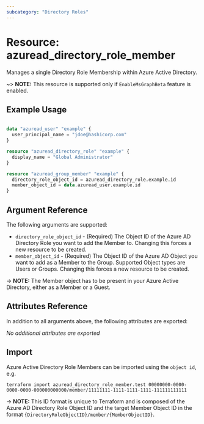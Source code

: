 ```yaml
---
subcategory: "Directory Roles"
---
```


# Resource: azuread_directory_role_member

Manages a single Directory Role Membership within Azure Active Directory.

~> **NOTE:** This resource is supported only if `EnableMsGraphBeta` feature is enabled.

## Example Usage

```terraform

data "azuread_user" "example" {
  user_principal_name = "jdoe@hashicorp.com"
}

resource "azuread_directory_role" "example" {
  display_name = "Global Administrator"
}

resource "azuread_group_member" "example" {
  directory_role_object_id = azuread_directory_role.example.id
  member_object_id = data.azuread_user.example.id
}
```

## Argument Reference

The following arguments are supported:

* `directory_role_object_id` - (Required) The Object ID of the Azure AD Directory Role you want to add the Member to. Changing this forces a new resource to be created.
* `member_object_id` - (Required) The Object ID of the Azure AD Object you want to add as a Member to the Group. Supported Object types are Users or Groups. Changing this forces a new resource to be created.

-> **NOTE:** The Member object has to be present in your Azure Active Directory, either as a Member or a Guest.

## Attributes Reference

In addition to all arguments above, the following attributes are exported:

*No additional attributes are exported*

## Import

Azure Active Directory Role Members can be imported using the `object id`, e.g.

```shell
terraform import azuread_directory_role_member.test 00000000-0000-0000-0000-000000000000/member/11111111-1111-1111-1111-111111111111
```

-> **NOTE:** This ID format is unique to Terraform and is composed of the Azure AD Directory Role Object ID and the target Member Object ID in the format `{DirectoryRoleObjectID}/member/{MemberObjectID}`.
